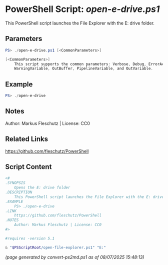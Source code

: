 PowerShell Script: *open-e-drive.ps1*
===================================

This PowerShell script launches the File Explorer with the E: drive folder.

Parameters
----------
```powershell
PS> ./open-e-drive.ps1 [<CommonParameters>]

[<CommonParameters>]
    This script supports the common parameters: Verbose, Debug, ErrorAction, ErrorVariable, WarningAction, 
    WarningVariable, OutBuffer, PipelineVariable, and OutVariable.
```

Example
-------
```powershell
PS> ./open-e-drive

```

Notes
-----
Author: Markus Fleschutz | License: CC0

Related Links
-------------
https://github.com/fleschutz/PowerShell

Script Content
--------------
```powershell
<#
.SYNOPSIS
	Opens the E: drive folder
.DESCRIPTION
	This PowerShell script launches the File Explorer with the E: drive folder.
.EXAMPLE
	PS> ./open-e-drive
.LINK
	https://github.com/fleschutz/PowerShell
.NOTES
	Author: Markus Fleschutz | License: CC0
#>

#requires -version 5.1

& "$PSScriptRoot/open-file-explorer.ps1" "E:"
```

*(page generated by convert-ps2md.ps1 as of 08/07/2025 15:48:13)*
